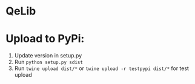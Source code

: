 # QeLib

# Upload to PyPi:

1. Update version in setup.py
2. Run `python setup.py sdist`
3. Run `twine upload dist/*` or `twine upload -r testpypi dist/*` for test upload